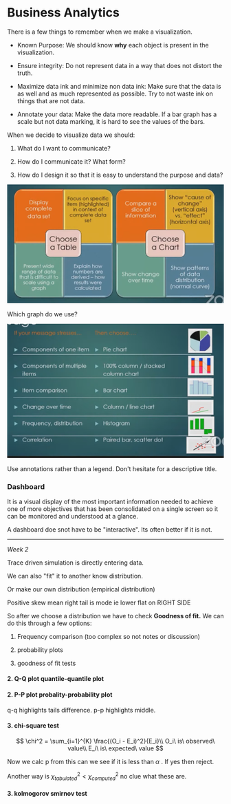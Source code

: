 # Business Analytics

There is a few things to remember when we make a visualization.

- Known Purpose: We should know **why** each object is present in the visualization.

- Ensure integrity: Do not represent data in a way that does not distort the truth. 

- Maximize data ink and minimize non data ink: Make sure that the data is as well and as much represented as possible. Try to not waste ink on things that are not data.

- Annotate your data: Make the data more readable. If a bar graph has a scale but not data marking, it is hard to see the values of the bars.

When we decide to visualize data we should:

1. What do I want to communicate?

2. How do I communicate it? What form?

3. How do I design it so that it is easy to understand the purpose and data?

<img src="../images/2023-10-14-10-38-34-image.png" title="" alt="" data-align="center">

Which graph do we use?

<img src="../images/2023-10-14-10-44-25-image.png" title="" alt="" data-align="center">

Use annotations rather than a legend. Don't hesitate for a descriptive title.

### Dashboard

It is a visual display of the most important information needed to achieve one of more objectives that has been consolidated on a single screen so it can be monitored and understood at a glance. 

A dashboard doe snot have to be "interactive". Its often better if it is not. 

---

*Week 2*

Trace driven simulation is directly entering data.

We can also "fit" it to another know distribution.

Or make our own distribution (empirical distribution)

Positive skew mean right tail is mode ie lower flat on RIGHT SIDE

So after we choose a distribution we have to check **Goodness of fit.** We can do this through a few options:

1. Frequency comparison (too complex so not notes or discussion)

2. probability plots

3. goodness of fit tests

#### 2. Q-Q plot quantile-quantile plot

#### 2. P-P plot probality-probability plot

q-q highlights tails difference. p-p highlights middle.

#### 3. chi-square test

$$
\chi^2 = \sum_{i=1}^{K} \frac{(O_i - E_i)^2}{E_i}\\
O_i\ is\ observed\ value\\
E_i\ is\ expected\ value
$$

Now we calc p from this can we see if it is less than $\alpha$ . If yes then reject. 

Another way is $\chi_{tabulated}^{2} < \chi_{computed}^{2}$ no clue what these are.

#### 3. kolmogorov smirnov test